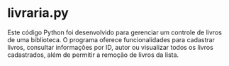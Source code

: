 # livraria.py
Este código Python foi desenvolvido para gerenciar um controle de livros de uma biblioteca. O programa oferece funcionalidades para cadastrar livros, consultar informações por ID, autor ou visualizar todos os livros cadastrados, além de permitir a remoção de livros da lista.
